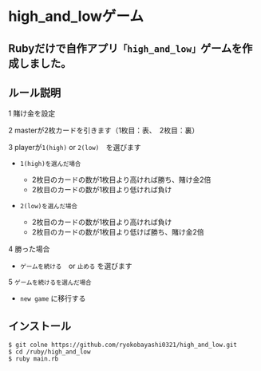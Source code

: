 # high_and_lowゲーム

## Rubyだけで自作アプリ`「high_and_low」`ゲームを作成しました。

## ルール説明

1 賭け金を設定

2 masterが2枚カードを引きます（1枚目：表、　2枚目：裏）

3 playerが`1(high)` or `2(low)`　を選びます

  - `1(high)を選んだ場合`
    - 2枚目のカードの数が1枚目より高ければ勝ち、賭け金2倍
    - 2枚目のカードの数が1枚目より低ければ負け

  - `2(low)を選んだ場合`
    - 2枚目のカードの数が1枚目より高ければ負け
    - 2枚目のカードの数が1枚目より低けば勝ち、賭け金2倍

4 勝った場合
  - `ゲームを続ける`　or `止める` を選びます

5 `ゲームを続けるを選んだ場合`
  - `new game` に移行する

## インストール
```
$ git colne https://github.com/ryokobayashi0321/high_and_low.git
$ cd /ruby/high_and_low
$ ruby main.rb
```
